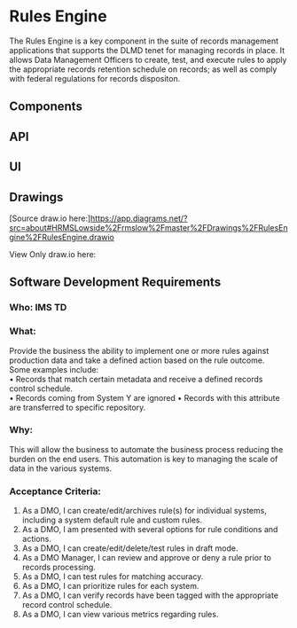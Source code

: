 # Rules Engine

The Rules Engine is a key component in the suite of records management applications that supports the DLMD tenet for managing records in place.  It allows Data Management Officers to create, test, and execute rules to apply the appropriate records retention schedule on records; as well as comply with federal regulations for records dispositon.

## **Components**

  

## **API**



## **UI**




## Drawings

[Source draw.io here:]https://app.diagrams.net/?src=about#HRMSLowside%2Frmslow%2Fmaster%2FDrawings%2FRulesEngine%2FRulesEngine.drawio

View Only draw.io here:



## **Software Development Requirements**



### Who: IMS TD



### What:
Provide the business the ability to implement one or more rules against production data and take a defined action based on the rule outcome.  
Some examples include:  
•	Records that match certain metadata and receive a defined records control schedule.  
•	Records coming from System Y are ignored
•	Records with this attribute are transferred to specific repository.  

### Why: 
This will allow the business to automate the business process reducing the burden on the end users.  This automation is key to managing the scale of data in the various systems.


### Acceptance Criteria:

1.  As a DMO, I can create/edit/archives rule(s) for individual systems, including a system default rule and custom rules.
2.  As a DMO, I am presented with several options for rule conditions and actions.
3.  As a DMO, I can create/edit/delete/test rules in draft mode.
4.  As a DMO Manager, I can review and approve or deny a rule prior to records processing.
5.  As a DMO, I can test rules for matching accuracy.
6.  As a DMO, I can prioritize rules for each system.
7.  As a DMO, I can verify records have been tagged with the appropriate record control schedule.
8.  As a DMO, I can view various metrics regarding rules.
